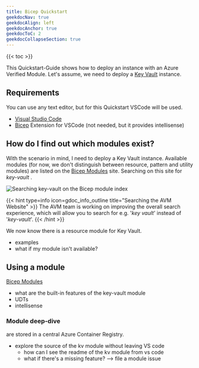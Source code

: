 ```yaml
---
title: Bicep Quickstart
geekdocNav: true
geekdocAlign: left
geekdocAnchor: true
geekdocToC: 2
geekdocCollapseSection: true
---
```


{{< toc >}}

This Quickstart-Guide shows how to deploy an instance with an Azure Verified Module. Let's assume, we need to deploy a [Key Vault](https://azure.microsoft.com/en-us/products/key-vault/) instance.

## Requirements

You can use any text editor, but for this Quickstart VSCode will be used.

- [Visual Studio Code](https://code.visualstudio.com/download)
- [Bicep](https://marketplace.visualstudio.com/items?itemName=ms-azuretools.vscode-bicep) Extension for VSCode (not needed, but it provides intellisense)

## How do I find out which modules exist?

With the scenario in mind, I need to deploy a Key Vault instance. Available modules (for now, we don't distinguish between resource, pattern and utility modules) are listed on the [Bicep Modules](/Azure-Verified-Modules/indexes/bicep/) site. Searching on this site for *key-vault* .

![Searching key-vault on the Bicep module index](/Azure-Verified-Modules/img/quickstart/bicep_modules_keyvault_search.png)

{{< hint type=info icon=gdoc_info_outline title="Searching the AVM Website" >}}
The AVM team is working on improving the overall search experience, which will allow you to search for e.g. '*key vault*' instead of '*key-vault*'.
{{< /hint >}}

We now know there is a resource module for Key Vault. 

- examples
- what if my module isn't available?

## Using a module

[Bicep Modules](https://learn.microsoft.com/en-us/azure/azure-resource-manager/bicep/modules)



- what are the built-in features of the key-vault module
- UDTs
- intellisense

### Module deep-dive
are stored in a central Azure Container Registry.
- explore the source of the kv module without leaving VS code
  - how can I see the readme of the kv module from vs code
  - what if there's a missing feature? --> file a module issue
